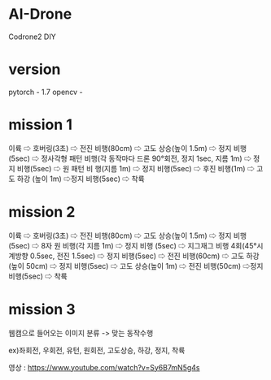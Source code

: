 # AI-Drone
Codrone2 DIY

# version
pytorch - 1.7
opencv - 

# mission 1
이륙 ⇨ 호버링(3초) ⇨ 전진 비행(80cm) ⇨ 고도 상승(높이 1.5m) 
⇨ 정지 비행(5sec) ⇨ 정사각형 패턴 비행(각 동작마다 드론 
90°회전, 정지 1sec, 지름 1m) ⇨ 정지 비행(5sec) ⇨ 원 패턴 비
행(지름 1m) ⇨ 정지 비행(5sec) ⇨ 후진 비행(1m) ⇨ 고도 하강
(높이 1m) ⇨정지 비행(5sec) ⇨ 착륙

# mission 2
이륙 ⇨ 호버링(3초) ⇨ 전진 비행(80cm) ⇨ 고도 상승(높이 1.5m) 
⇨ 정지 비행(5sec) ⇨ 8자 원 비행(각 지름 1m) ⇨ 정지 비행
(5sec) ⇨ 지그재그 비행 4회(45°시계방향 0.5sec, 전진 1.5sec) 
⇨ 정지 비행(5sec) ⇨ 전진 비행(60cm) ⇨ 고도 하강(높이 50cm) 
⇨ 정지 비행(5sec) ⇨ 고도 상승(높이 1m) ⇨ 전진 비행(50cm) 
⇨정지 비행(5sec) ⇨ 착륙

# mission 3
웹캠으로 들어오는 이미지 분류 -> 맞는 동작수행

ex)좌회전, 우회전, 유턴, 원회전, 고도상승, 하강, 정지, 착륙
        







영상 : https://www.youtube.com/watch?v=Sy6B7mN5g4s

